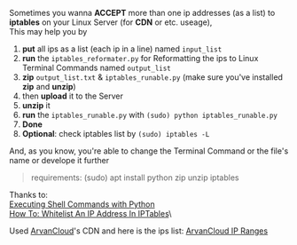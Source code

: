 Sometimes you wanna **ACCEPT** more than one ip addresses (as a list) to **iptables** on your Linux Server (for **CDN** or etc. useage),\
This may help you by
1.  **put** all ips as a list (each ip in a line) named `input_list`
2.  **run** the `iptables_reformater.py` for Reformatting the ips to Linux Terminal Commands named `output_list`
3.  **zip** `output_list.txt` & `iptables_runable.py` (make sure you've installed **zip** and **unzip**)
4.  then **upload** it to the Server
5.  **unzip** it 
6.  **run** the `iptables_runable.py` with `(sudo) python iptables_runable.py`
7.  **Done**
8.  **Optional**: check iptables list by `(sudo) iptables -L`

And, as you know, you're able to change the Terminal Command or the file's name or develope it further

> requirements: (sudo) apt install python zip unzip iptables

Thanks to:\
[Executing Shell Commands with Python](https://stackabuse.com/executing-shell-commands-with-python/)\
[How To: Whitelist An IP Address In IPTables](https://help.serversaustralia.com.au/s/article/How-To-Whitelist-An-IP-Address-In-IPTables)\

Used [ArvanCloud](https://www.arvancloud.com/)'s CDN and here is the ips list: [ArvanCloud IP Ranges](https://www.arvancloud.com/en/ips)
